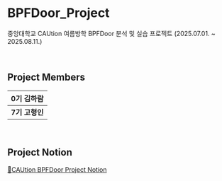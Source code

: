 # BPFDoor_Project

중앙대학교 CAUtion 여름방학 BPFDoor 분석 및 실습 프로젝트 (2025.07.01. ~ 2025.08.11.)

<br>

## Project Members

|**0기 김하람**|
|--|
|**7기 고형인**|

<br>

## Project Notion
[🔗CAUtion BPFDoor Project Notion](https://caution.notion.site/bpfdoor-project?source=copy_link)
